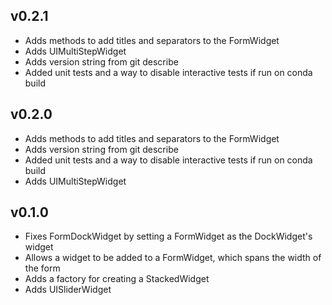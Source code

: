 


## v0.2.1
* Adds methods to add titles and separators to the FormWidget
* Adds UIMultiStepWidget
* Adds version string from git describe
* Added unit tests and a way to disable interactive tests if run on conda build

## v0.2.0
* Adds methods to add titles and separators to the FormWidget
* Adds version string from git describe
* Added unit tests and a way to disable interactive tests if run on conda build
* Adds UIMultiStepWidget

## v0.1.0
* Fixes FormDockWidget by setting a FormWidget as the DockWidget's widget
* Allows a widget to be added to a FormWidget, which spans the width of the form
* Adds a factory for creating a StackedWidget
* Adds UISliderWidget

